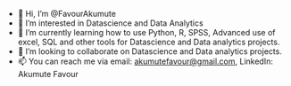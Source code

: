 - 👋 Hi, I’m @FavourAkumute
- 👀 I’m interested in Datascience and Data Analytics
- 🌱 I’m currently learning how to use Python, R, SPSS, Advanced use of excel, SQL and other tools for Datascience and Data analytics projects.
- 💞️ I’m looking to collaborate on Datascience and Data analytics projects.
- 📫 You can reach me via email: akumutefavour@gmail.com, LinkedIn: Akumute Favour

<!---
FavourAkumute/FavourAkumute is a ✨ special ✨ repository because its `README.md` (this file) appears on your GitHub profile.
You can click the Preview link to take a look at your changes.
--->
